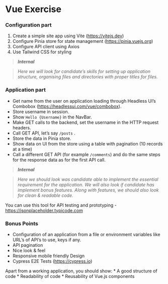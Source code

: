# Vue Exercise
### Configuration part 
1. Create a simple site app using Vite  (https://vitejs.dev)
2. Configure Pinia store for state management (https://pinia.vuejs.org)
3. Configure API client using Axios
4. Use Tailwind CSS for styling

>**_Internal_**

>_Here we will look for candidate’s skills for setting up application structure, organising files and directories with proper titles for files._

### Application part 
* Get name from the user on application loading through Headless UI’s Combobox (https://headlessui.com/vue/combobox). 
* Store username in session. 
* Show `Hello {Username}` in the NavBar. 
* Make GET calls to the backend, set the username in the HTTP request headers. 
* Call GET API, let’s say `/posts` . 
* Store the data in Pinia store. 
* Show data on UI from the store using a table with pagination (10 records at a time) 
* Call a different GET API (for example `/comments`) and do the same steps for the response data as for the first API call. 

>**_Internal_**

>_Here we should look was candidate able to implement the essential requirement for the application. We will also look if candidate has implement bonus features. 
Along with features, we should also look for clean & readable code._

You can use this tool for API testing and prototyping - https://jsonplaceholder.typicode.com 


### Bonus Points 
* Configuration of an application from a file or environment variables like URLʼs of APIʼs to use, keys if any.
* API pagination
* Nice look & feel
* Responsive mobile friendly Design
* Cypress E2E Tests (https://cypress.io)
	

Apart from a working application, you should show: 
	* A good structure of code 
	* Readability of code 
	* Reusability of Vue.js components 


